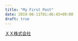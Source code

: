 ```yaml
---
title: "My First Post"
date: 2019-06-11T01:46:43+09:00
draft: true
---
```


<p><a href="/">ＸＸ株式会社</a></p>